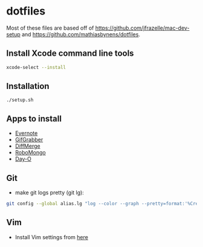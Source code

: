 # dotfiles
Most of these files are based off of https://github.com/jfrazelle/mac-dev-setup
and https://github.com/mathiasbynens/dotfiles.

## Install Xcode command line tools
```bash
xcode-select --install
```
## Installation 
```
./setup.sh
```

## Apps to install
- [Evernote](https://evernote.com/download/)
- [GifGrabber](http://www.gifgrabber.com/)
- [DiffMerge](http://www.sourcegear.com/diffmerge/downloads.php)
- [RoboMongo](https://robomongo.org/download)
- [Day-O](https://shauninman.com/archive/2016/10/20/day_o_2_mac_menu_bar_clock)

## Git
- make git logs pretty (git lg):
```bash
git config --global alias.lg "log --color --graph --pretty=format:'%Cred%h%Creset -%C(yellow)%d%Creset %s %Cgreen(%cr) %C(bold blue)<%an>%Creset' --abbrev-commit"
```

## Vim
- Install Vim settings from [here](https://github.com/jfrazelle/.vim)